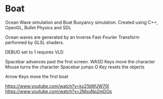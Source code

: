 # Boat
Ocean Wave simulation and Boat Buoyancy simulation.
Created using C++, OpenGL, Bullet Physics and SDL

Ocean waves are generated by an Inverse Fast-Fourier Transform performed by GLSL shaders.

DEBUG set to 1 requires VLD

Spacebar advances past the first screen.
WASD Keys move the character
Mouse turns the character
Spacebar jumps
O Key resets the objects

Arrow Keys move the first boat

https://www.youtube.com/watch?v=kz21bWUW70I
https://www.youtube.com/watch?v=2MxuNp2mDOs
